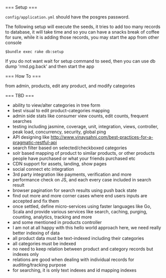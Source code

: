 

=== Setup ===

`config/application.yml` should have the posgres password.

The following setup will execute the seeds, it tries to add too many records to database, it will take time and so you can have a snacks break of coffee for sure, while it is adding those records, you may start the app from other console

````
$bundle exec rake db:setup

````
If you do not want wait for setup command to seed, then you can use db dump 'rmd.pg.back' and then start the app

=== How To ===

from admin, products, edit any product, and modify categories

=== TBD ===

 - ability to view/alter categories in tree form
 - best visual to edit product-categories mapping
 - admin side stats like consumer view counts, edit counts, frequent searches
 - testing including jasmine, coverage, unit, integration, views, controller, peak load, concurrency, security, global ping
 - API designing like http://www.vinaysahni.com/best-practices-for-a-pragmatic-restful-api
 - search filter based on selected/checkboxed categories
 - solr based mapping of product to similar products, or other products people have purchased or what your friends purchased etc
 - CDN support for assets, landing, show pages
 - social connect etc integration
 - 3rd party integration like payments, verification and more
 - performance check on JS, and each every case included in search result
 - browser pagination for search results using push back state
 - find out more and more corner cases where end users inputs are accepted and fix them
 - once settled, define micro-services using faster languages like Go, Scala and provide various services like search, caching, purging, counting, analytics, tracking and more
 - and some mentioned in products controller
 - I am not at all happy with this hello world approach here, we need really better indexing of data
 - all product data must be text-indexed including their categories
 - all categories must be indexed
 - no need to keep relation between product and category records but indexes only
 - relations are good when dealing with individual records for auditing/tracking purpose
 - for searching, it is only text indexes and id mapping indexes








